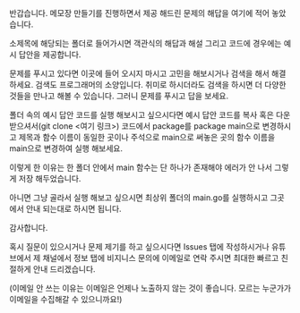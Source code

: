 반갑습니다. 메모장 만들기를 진행하면서 제공 해드린 문제의 해답을 여기에 적어 놓았습니다.

소제목에 해당되는 폴더로 들어가시면 객관식의 해답과 해설 그리고 코드에 경우에는 예시 답안을 제공합니다.

문제를 푸시고 있다면 이곳에 들어 오시지 마시고 고민을 해보시거나 검색을 해서 해결 하세요. 검색도 프로그래머의 소양입니다. 취미로 하시더라도 검색을 하시면 더 다양한 것들을 만나고 해볼 수 있습니다. 그러니 문제를 푸시고 답을 보세요.

폴더 속의 예시 답안 코드를 실행 해보시고 싶으시다면 예시 답안 코드를 복사 혹은 다운 받으셔서(git clone <여기 링크>) 코드에서 package를 package main으로 변경하시고 제목과 함수 이름이 동일한 곳이나 주석으로 main으로 써놓은 곳의 함수 이름을 main으로 변경하여 실행 해보세요.

이렇게 한 이유는 한 폴더 안에서 main 함수는 단 하나가 존재해야 에러가 안 나서 그렇게 저장 해두었습니다.

아니면 그냥 골라서 실행 해보고 싶으시면 최상위 폴더의 main.go를 실행하시고 그곳에서 안내 되는대로 하시면 됩니다.

감사합니다.

혹시 질문이 있으시거나 문제 제기를 하고 싶으시다면 Issues 탭에 작성하시거나 유튜브에서 제 채널에서 정보 탭에 비지니스 문의에 이메일로 연락 주시면 최대한 빠르고 친절하게 안내 드리겠습니다.

(이메일 안 쓰는 이유는 이메일은 언제나 노출하지 않는 것이 좋습니다. 모르는 누군가가 이메일을 수집해갈 수 있으니까요!)